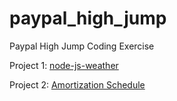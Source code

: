 paypal_high_jump
================

Paypal High Jump Coding Exercise

Project 1: [node-js-weather](https://github.com/garudareiga/paypal_high_jump/tree/master/node-js-weather)

Project 2: [Amortization Schedule](https://github.com/garudareiga/paypal_high_jump/tree/master/AmortizationSchedule)

